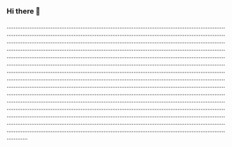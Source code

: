 ### Hi there 👋

................................................................................................................................................................................................................................................................................................................................................................................................................................................................................................................................................................................................................................................................................................................................................................................................................................................................................................................................................................................................................................................................................................................................................................................................................................................................................................................................................................................................................................................................................................................................................................................................................................................................................................................................................................................................................................................................................................................................................